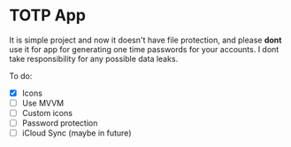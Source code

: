 #  TOTP App

It is simple project and now it doesn't have file protection, and please **dont** use it for app for generating one time passwords for your accounts. I dont take responsibility for any possible data leaks.

To do:
 - [x] Icons
 - [ ] Use MVVM
 - [ ] Custom icons
 - [ ] Password protection 
 - [ ] iCloud Sync (maybe in future)
